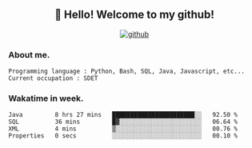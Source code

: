 <h2 align="center">👋 Hello! Welcome to my github! </h2>
<p align="center">
  <a href="https://github.com/usergwen"><img src="https://img.shields.io/badge/GitHub-24292e" alt="github"></a>
</p>

### About me.

```Plain Text
Programming language : Python, Bash, SQL, Java, Javascript, etc...
Current occupation : SDET
```
### Wakatime in week.

<!--START_SECTION:waka-->

```text
Java         8 hrs 27 mins   ███████████████████████░░   92.50 %
SQL          36 mins         █▓░░░░░░░░░░░░░░░░░░░░░░░   06.64 %
XML          4 mins          ▒░░░░░░░░░░░░░░░░░░░░░░░░   00.76 %
Properties   0 secs          ░░░░░░░░░░░░░░░░░░░░░░░░░   00.10 %
```

<!--END_SECTION:waka-->
